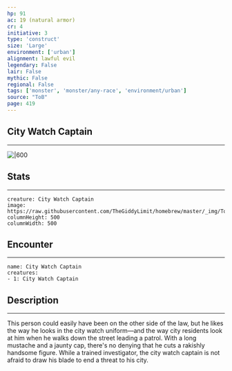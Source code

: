 ```yaml
---
hp: 91
ac: 19 (natural armor)
cr: 4
initiative: 3
type: 'construct'    
size: 'Large'
environment: ['urban']
alignment: lawful evil
legendary: False
lair: False
mythic: False
regional: False
tags: ['monster', 'monster/any-race', 'environment/urban']
source: "ToB"
page: 419
---
```


## City Watch Captain
---

![|600](https://raw.githubusercontent.com/TheGiddyLimit/homebrew/master/_img/ToB/City%20Watch%20Captain.webp)

## Stats
---

```statblock
creature: City Watch Captain
image: https://raw.githubusercontent.com/TheGiddyLimit/homebrew/master/_img/ToB/token/City%20Watch%20Captain.png
columnHeight: 500
columnWidth: 500
```

## Encounter
---

```encounter-table
name: City Watch Captain
creatures:
- 1: City Watch Captain
```

## Description
---
This person could easily have been on the other side of the law, but he likes the way he looks in the city watch uniform—and the way city residents look at him when he walks down the street leading a patrol. With a long mustache and a jaunty cap, there's no denying that he cuts a rakishly handsome figure. While a trained investigator, the city watch captain is not afraid to draw his blade to end a threat to his city.





